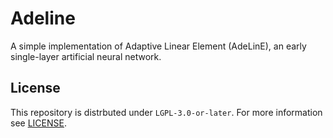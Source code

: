 # Adeline

A simple implementation of Adaptive Linear Element (AdeLinE), an early single-layer artificial neural network.

## License

This repository is distrbuted under `LGPL-3.0-or-later`. For more information see [LICENSE](LICENSE).
